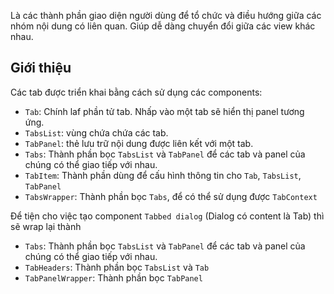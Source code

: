 Là các thành phần giao diện người dùng để tổ chức và điều hướng giữa các nhóm nội dung có liên quan.
Giúp dễ dàng chuyển đổi giữa các view khác nhau.

## Giới thiệu

Các tab được triển khai bằng cách sử dụng các components:
- `Tab`: Chính laf phần tử tab. Nhấp vào một tab sẽ hiển thị panel tương ứng.
- `TabsList`: vùng chứa chứa các tab.
- `TabPanel`: thẻ lưu trữ nội dung được liên kết với một tab.
- `Tabs`: Thành phần bọc `TabsList` và `TabPanel` để các tab và panel của chúng có thể giao tiếp với nhau.
- `TabItem`: Thành phần dùng để cấu hình thông tin cho `Tab`, `TabsList`, `TabPanel`
- `TabsWrapper`: Thành phần bọc `Tabs`, để có thể sử dụng được `TabContext`

Để tiện cho việc tạo component `Tabbed dialog` (Dialog có content là Tab) thì sẽ wrap lại thành
- `Tabs`: Thành phần bọc `TabsList` và `TabPanel` để các tab và panel của chúng có thể giao tiếp với nhau.
- `TabHeaders`: Thành phần bọc `TabsList` và `Tab`
- `TabPanelWrapper`: Thành phần bọc `TabPanel` 